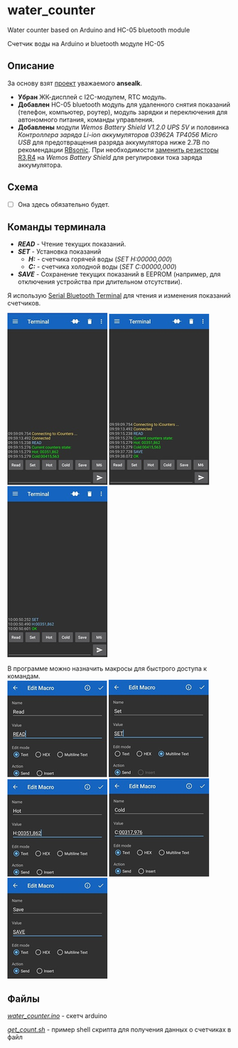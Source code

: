# water_counter
Water counter based on Arduino and HC-05 bluetooth module

Счетчик воды на Arduino и bluetooth модуле HC-05

## Описание
За основу взят [проект](https://pikabu.ru/story/podklyuchaem_arduino_k_schetchikam_vodyi_4258720) уважаемого **ansealk**.

- **Убран** ЖК-дисплей с I2C-модулем, RTC модуль.
- **Добавлен** HC-05 bluetooth модуль для удаленного снятия показаний (телефон, компьютер, роутер), модуль зарядки и переключения для автономного питания, команды управления.
- **Добавлены** модули *Wemos Battery Shield V1.2.0 UPS 5V* и половинка *Контроллера заряда Li-ion аккумуляторов 03962A TP4056 Micro USB* для предотвращения разряда аккумулятора ниже 2.7В по рекомендации [RBsonic](https://www.youtube.com/watch?v=b-fWiX_TzrE). При необходимости [заменить резисторы R3,R4](https://youtu.be/b-fWiX_TzrE?t=95) на *Wemos Battery Shield* для регулировки тока заряда аккумулятора.

## Схема

- [ ] Она здесь обязательно будет.

## Команды терминала

- ***READ*** - Чтение текущих показаний.
- ***SET*** - Установка показаний
    - ***H:*** - счетчика горячей воды (*SET H:00000,000*)
    - ***C:*** - счетчика холодной воды (*SET C:00000,000*)
- ***SAVE*** - Сохранение текущих показаний в EEPROM (например, для отключения устройства при длительном отсутствии).

Я использую [Serial Bluetooth Terminal](https://play.google.com/store/apps/details?id=de.kai_morich.serial_bluetooth_terminal&hl=ru&gl=US) для чтения и изменения показаний счетчиков.

![](images/screenshots/read0.jpg) ![](images/screenshots/save0.jpg) ![](images/screenshots/set0.jpg)

В программе можно назначить макросы для быстрого доступа к командам.  
![](images/screenshots/read.jpg) ![](images/screenshots/set.jpg) ![](images/screenshots/hot.jpg) ![](images/screenshots/cold.jpg) ![](images/screenshots/save.jpg)  


## Файлы

[*water_counter.ino*](https://github.com/nmare99/water_counter/blob/main/water_counter.ino) - скетч arduino 

[*get_count.sh*](https://github.com/nmare99/water_counter/blob/main/get_count.sh) - пример shell скрипта для получения данных о счетчиках в файл

